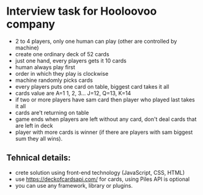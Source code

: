 # Interview task for Hooloovoo company

- 2 to 4 players, only one human can play (other are controlled by machine)
- create one ordinary deck of 52 cards
- just one hand, every players gets it 10 cards
- human always play first
- order in which they play is clockwise
- machine randomly picks cards
- every players puts one card on table, biggest card takes it all
- cards value are A=1 1, 2, 3... J=12, Q=13, K=14
- if two or more players have sam card then player who played last takes it all
- cards are't returning on table
- game ends when players are left without any card, don't deal cards that are left in deck
- player with more cards is winner (if there are players with sam biggest sum they all wins).

## Tehnical details:

- crete solution using front-end technology (JavaScript, CSS, HTML)
- use https://deckofcardsapi.com/ for cards, using Piles API is optional
- you can use any framework, library or plugins.

